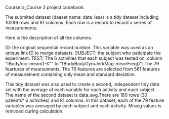 Coursera_Course 3 project codebook.

The submited dataset (daaset name: data_less) is a tidy dataset including 10299 rows and 81 columns. Each row is a record to record a series of measurements.

Here is the  description of all the columns.

ID: the original sequential record number. This variable was used as an unique link ID to merge datasets.
SUBJECT: the subject who paticipate the experiment.
TEST: The 6 activities that each subject was tested on.
column "tBodyAcc-mean()-X"" to "fBodyBodyGyroJerkMag-meanFreq()": The 79 feartures of mearsuments. The 79 features are selected from 561 features of measurement containing only mean and standard deviation.


This tidy dataset was also used to create a second, independent tidy data set with the average of each variable for each activity and each subject. 
The name of the second dataset is data_avg.There are 180 rows (30 patients* 6 activities) and 81 columns.
In this dataset, each of the 79 feature variables was averaged by each subject and each activity. Missig values is remvoed during calculation.
